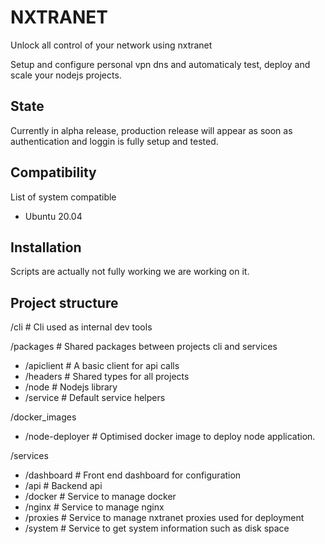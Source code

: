 # NXTRANET

Unlock all control of your network using nxtranet

Setup and configure personal vpn dns and automaticaly test, deploy and scale your nodejs projects.

## State

Currently in alpha release, production release will appear as soon as authentication and loggin is fully setup and tested.

## Compatibility

List of system compatible
- Ubuntu 20.04

## Installation

Scripts are actually not fully working we are working on it.

## Project structure

/cli # Cli used as internal dev tools

/packages     # Shared packages between projects cli and services
  - /apiclient  # A basic client for api calls
  - /headers    # Shared types for all projects
  - /node       # Nodejs library
  - /service    # Default service helpers

/docker_images
  - /node-deployer # Optimised docker image to deploy node application.

/services
  - /dashboard   # Front end dashboard for configuration
  - /api         # Backend api
  - /docker      # Service to manage docker
  - /nginx       # Service to manage nginx
  - /proxies     # Service to manage nxtranet proxies used for deployment
  - /system      # Service to get system information such as disk space

